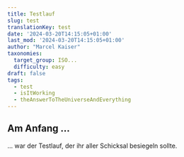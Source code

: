 ```yaml
---
title: Testlauf
slug: test
translationKey: test
date: '2024-03-20T14:15:05+01:00'
last_mod: '2024-03-20T14:15:05+01:00'
author: "Marcel Kaiser"
taxonomies:
  target_group: ISO...
  difficulty: easy
draft: false
tags:
  - test
  - isItWorking
  - theAnswerToTheUniverseAndEverything
---
```


## Am Anfang ...
... war der Testlauf, der ihr aller Schicksal besiegeln sollte.